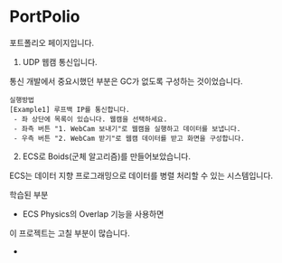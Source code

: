 # PortPolio

포트폴리오 페이지입니다.

1. UDP 웹캠 통신입니다.

통신 개발에서 중요시했던 부분은 GC가 없도록 구성하는 것이었습니다.
    
    실행방법
    [Example1] 루프백 IP를 통신합니다.
     - 좌 상단에 목록이 있습니다. 웹캠을 선택하세요.
     - 좌측 버튼 "1. WebCam 보내기"로 웹캠을 실행하고 데이터를 보냅니다.
     - 우측 버튼 "2. WebCam 받기"로 웹캠 데이터를 받고 화면을 구성합니다.

2. ECS로 Boids(군체 알고리즘)를 만들어보았습니다.

ECS는 데이터 지향 프로그래밍으로 데이터를 병렬 처리할 수 있는 시스템입니다.

학습된 부분

 - ECS Physics의 Overlap 기능을 사용하면 

이 프로젝트는 고칠 부분이 많습니다.

 - 

